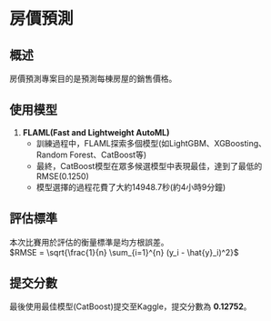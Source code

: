 # 房價預測

## 概述
房價預測專案目的是預測每棟房屋的銷售價格。

## 使用模型
1. **FLAML(Fast and Lightweight AutoML)**
    - 訓練過程中，FLAML探索多個模型(如LightGBM、XGBoosting、Random Forest、CatBoost等)
    - 最終，CatBoost模型在眾多候選模型中表現最佳，達到了最低的RMSE(0.1250)
    - 模型選擇的過程花費了大約14948.7秒(約4小時9分鐘)

## 評估標準
本次比賽用於評估的衡量標準是均方根誤差。<br>
$RMSE = \sqrt{\frac{1}{n} \sum_{i=1}^{n} (y_i - \hat{y}_i)^2}$

## 提交分數
最後使用最佳模型(CatBoost)提交至Kaggle，提交分數為 **0.12752**。